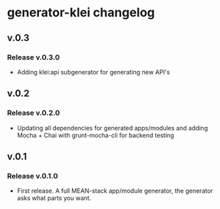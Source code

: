 generator-klei changelog
=========================

## v.0.3

### Release v.0.3.0

* Adding klei:api subgenerator for generating new API's

## v.0.2

### Release v.0.2.0

* Updating all dependencies for generated apps/modules and adding Mocha + Chai with grunt-mocha-cli for backend testing

## v.0.1

### Release v.0.1.0

* First release. A full MEAN-stack app/module generator, the generator asks what parts you want.
